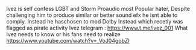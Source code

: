 Ivez is self confess LGBT and Storm Proaudio most Popular hater, Despite challenging him to produce similar or better sound efx he isnt able to comply.
Instead he haschosen to mod Dolby Instead which recetly was flagged as pirate activity
Ivez telegram : https://www.t.me/ivez_001
What Ivez needs to know or his fans need to realize
https://www.youtube.com/watch?v=_VoJ04gobZI

